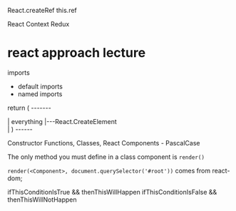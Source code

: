 React.createRef
this.ref

React Context
Redux


# react approach lecture
imports
  - default imports
  - named imports

return (      -------
  <div>             |
    everything      |---React.CreateElement
  </div>            |
)             ------

Constructor Functions, Classes, React Components - PascalCase

The only method you must define in a class component is `render()`

`render(<Component>, document.querySelector('#root'))` comes from react-dom;

ifThisConditionIsTrue && thenThisWillHappen
ifThisConditionIsFalse && thenThisWillNotHappen